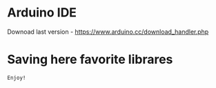 # Arduino IDE
Downoad last version - https://www.arduino.cc/download_handler.php
# Saving here favorite librares
	Enjoy!
